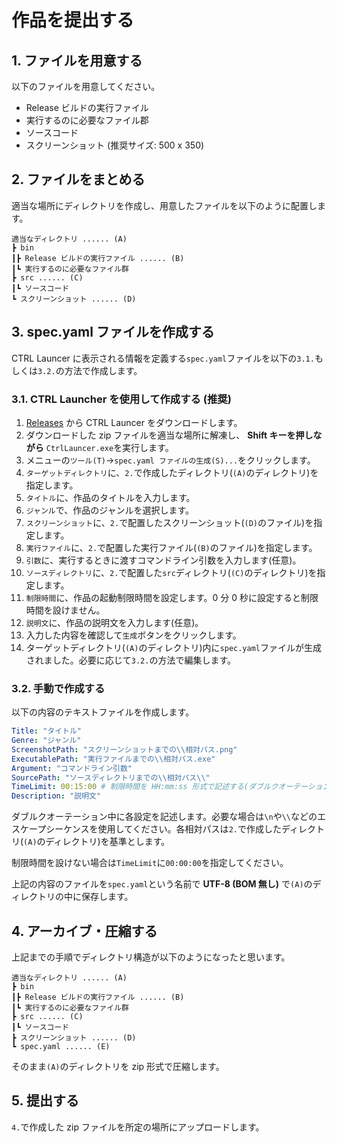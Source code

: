 # 作品を提出する

## 1. ファイルを用意する
以下のファイルを用意してください。
- Release ビルドの実行ファイル
- 実行するのに必要なファイル郡
- ソースコード
- スクリーンショット (推奨サイズ: 500 x 350)

## 2. ファイルをまとめる
適当な場所にディレクトリを作成し、用意したファイルを以下のように配置します。

```
適当なディレクトリ ...... (A)
┣ bin
┃┣ Release ビルドの実行ファイル ...... (B)
┃┗ 実行するのに必要なファイル群
┣ src ...... (C)
┃┗ ソースコード
┗ スクリーンショット ...... (D)
```

## 3. spec.yaml ファイルを作成する
CTRL Launcer に表示される情報を定義する`spec.yaml`ファイルを以下の`3.1.`もしくは`3.2.`の方法で作成します。

### 3.1. CTRL Launcher を使用して作成する (推奨)
1. [Releases](https://github.com/gssequence/CtrlLauncher/releases) から CTRL Launcer をダウンロードします。
2. ダウンロードした zip ファイルを適当な場所に解凍し、 **Shift キーを押しながら**  `CtrlLauncer.exe`を実行します。
3. メニューの`ツール(T)`→`spec.yaml ファイルの生成(S)...`をクリックします。
4. `ターゲットディレクトリ`に、`2.`で作成したディレクトリ(`(A)`のディレクトリ)を指定します。
5. `タイトル`に、作品のタイトルを入力します。
6. `ジャンル`で、作品のジャンルを選択します。
7. `スクリーンショット`に、`2.`で配置したスクリーンショット(`(D)`のファイル)を指定します。
8. `実行ファイル`に、`2.`で配置した実行ファイル(`(B)`のファイル)を指定します。
9. `引数`に、実行するときに渡すコマンドライン引数を入力します(任意)。
10. `ソースディレクトリ`に、`2.`で配置した`src`ディレクトリ(`(C)`のディレクトリ)を指定します。
11. `制限時間`に、作品の起動制限時間を設定します。0 分 0 秒に設定すると制限時間を設けません。
12. `説明文`に、作品の説明文を入力します(任意)。
13. 入力した内容を確認して`生成`ボタンをクリックします。
14. ターゲットディレクトリ(`(A)`のディレクトリ)内に`spec.yaml`ファイルが生成されました。必要に応じて`3.2.`の方法で編集します。

### 3.2. 手動で作成する
以下の内容のテキストファイルを作成します。

```yaml
Title: "タイトル"
Genre: "ジャンル"
ScreenshotPath: "スクリーンショットまでの\\相対パス.png"
ExecutablePath: "実行ファイルまでの\\相対パス.exe"
Argument: "コマンドライン引数"
SourcePath: "ソースディレクトリまでの\\相対パス\\"
TimeLimit: 00:15:00 # 制限時間を HH:mm:ss 形式で記述する(ダブルクオーテーションはつけないこと)
Description: "説明文"
```

ダブルクオーテーション中に各設定を記述します。必要な場合は`\n`や`\\`などのエスケープシーケンスを使用してください。各相対パスは`2.`で作成したディレクトリ(`(A)`のディレクトリ)を基準とします。

制限時間を設けない場合は`TimeLimit`に`00:00:00`を指定してください。

上記の内容のファイルを`spec.yaml`という名前で **UTF-8 (BOM 無し)** で`(A)`のディレクトリの中に保存します。

## 4. アーカイブ・圧縮する
上記までの手順でディレクトリ構造が以下のようになったと思います。

```
適当なディレクトリ ...... (A)
┣ bin
┃┣ Release ビルドの実行ファイル ...... (B)
┃┗ 実行するのに必要なファイル群
┣ src ...... (C)
┃┗ ソースコード
┣ スクリーンショット ...... (D)
┗ spec.yaml ...... (E)
```

そのまま`(A)`のディレクトリを zip 形式で圧縮します。

## 5. 提出する
`4.`で作成した zip ファイルを所定の場所にアップロードします。
